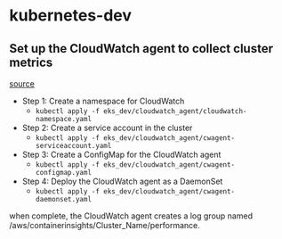 # kubernetes-dev

## Set up the CloudWatch agent to collect cluster metrics
[source](https://docs.aws.amazon.com/AmazonCloudWatch/latest/monitoring/Container-Insights-setup-metrics.html)
- Step 1: Create a namespace for CloudWatch
  - `kubectl apply -f eks_dev/cloudwatch_agent/cloudwatch-namespace.yaml`
- Step 2: Create a service account in the cluster
    - `kubectl apply -f eks_dev/cloudwatch_agent/cwagent-serviceaccount.yaml`
- Step 3: Create a ConfigMap for the CloudWatch agent
  - `kubectl apply -f eks_dev/cloudwatch_agent/cwagent-configmap.yaml`
- Step 4: Deploy the CloudWatch agent as a DaemonSet
  - `kubectl apply -f eks_dev/cloudwatch_agent/cwagent-daemonset.yaml` <br>

when complete, the CloudWatch agent creates a log group named /aws/containerinsights/Cluster_Name/performance.